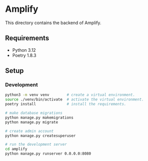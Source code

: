 # Amplify

This directory contains the backend of Amplify.

## Requirements

-   Python 3.12
-   Poetry 1.8.3

## Setup

### Development

```bash
python3 -m venv venv        # create a virtual environment.
source ./venv/bin/activate  # activate the virtual environment.
poetry install              # install the requirements.

# make database migrations
python manage.py makemigrations
python manage.py migrate

# create admin account
python manage.py createsuperuser

# run the development server
cd amplify
python manage.py runserver 0.0.0.0:8080
```

